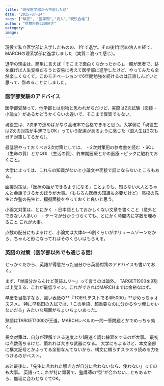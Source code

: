 ```yaml
---
title: "現役医学部から中退した話"
date: "2025-07-24"
tags: ["早慶", "医学部","浪人","現役合格"]
author: "得意料理は卵焼き"
category: 
image: 
---
```


現役で私立医学部に入学したものの、1年で退学。その後1年間の浪人を経て、MARCHの理系学部に進学しました（実質二浪って感じ）。

退学の理由は、簡単に言えば「そこまで面白くなかったから」。
親が医者で、跡を継げば人生安泰だろうと安易に考えて医学部に進学したけど、やってみたら全然楽しくなくて。このモチベーションで6年間勉強を続けるのは正直しんどいと思って、辞めることにしました。

### 医学部受験のアドバイス
医学部受験って、他学部とは別物と思われがちだけど、実際は2次試験（面接・小論文）があるかどうかくらいの違いで、そこまで異質でもない。

現役生は、2次まで進めばかなり高確率で合格できると思う。大学側に「現役生は2次の対策が手薄でもOK」っていう配慮があるように感じた（浪人生は2次もガチ対策してるから）。

最低限やっておくべき2次対策としては、
・2次対策用の参考書を読む
・SOL（生命の質）とかQOL（生活の質）、終末期医療とかの医療トピックに触れておくこと。

大学によっては、これらの知識がないと小論文や面接で話にならないところもある。

面接対策は、「医療の話ができるようになる」ことよりも、知らない大人とちゃんと会話できるかのほうが大事。（もちろん医療の知識も必要だけど）
高校の先生とか塾の先生と、模擬面接をやっておくと良いと思う。

小論文対策は、とにかく
・日本語としておかしくない文章を書くこと（意外とできない人多い）
・テーマが分かりづらくても、とにかく時間内に字数を埋めること
これが大事。

点数の配分にもよるけど、小論文は大体4〜6割くらいがボリュームゾーンだから、ちゃんと形になってればそのくらいはもらえる。

### 英語の対策（医学部以外でも通じる話）
せっかくだから、英語が得意だった自分から英語対策のアドバイスも書いておく。

まず、「単語分からんけど英語ムリ〜」って言うのは論外。
TARGET1900を9割以上覚える、これが最低ライン。これができればMARCHまでは余裕なはず。

早慶を目指すなら、黒い表紙の**『TOEFLテストでる単5000』**がめっちゃオススメ。
特に早稲田の入試では、「この単語、超重要なのに分かるやつ俺しかいないだろ」みたいな場面がちょいちょいあった。

熟語はTARGET1000が王道。MARCHレベルの一問一答問題とかでめっちゃ効く。

長文対策は、自分が理解できる速度より1段速く読む練習をするのが大事。
最初は点数落ちるけど、慣れれば大きな武器になる。
大学にもよるけど、本文全部に構文記号とかふってる余裕なんてないから、構文に頼らずスラスラ読める力をつけるのがベスト。

あと最後に、「先生に言われた解き方が自分に合わないなら、使わない」ってのも大事。
英語ってこれが特に顕著で、塾講師の“型”が合わないこともあるから、無理に合わせなくてOK。